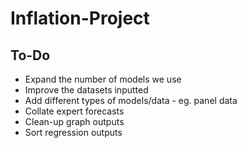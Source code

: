 # Inflation-Project

## To-Do

- Expand the number of models we use
- Improve the datasets inputted
- Add different types of models/data - eg. panel data
- Collate expert forecasts
- Clean-up graph outputs
- Sort regression outputs
